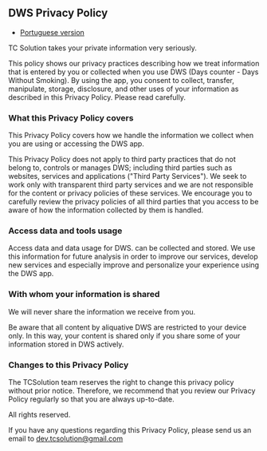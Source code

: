 ## DWS Privacy Policy

* [Portuguese version](../privacyPolicy/dws/privacy_policy-pt.html)

TC Solution takes your private information very seriously.

This policy shows our privacy practices describing how we treat information that is entered by you or collected when you use DWS (Days counter - Days Without Smoking).
By using the app, you consent to collect, transfer, manipulate, storage, disclosure, and other uses of your information as described in this Privacy Policy. Please read carefully.

### What this Privacy Policy covers

This Privacy Policy covers how we handle the information we collect when you are using or accessing the DWS app.

This Privacy Policy does not apply to third party practices that do not belong to, controls or manages DWS; including third parties such as websites, services and applications ("Third Party Services"). We seek to work only with transparent third party services and we are not responsible for the content or privacy policies of these services. We encourage you to carefully review the privacy policies of all third parties that you access to be aware of how the information collected by them is handled.

### Access data and tools usage

Access data and data usage for DWS. can be collected and stored. We use this information for future analysis in order to improve our services, develop new services and especially improve and personalize your experience using the DWS app.

### With whom your information is shared

We will never share the information we receive from you.

Be aware that all content by aliquative DWS are restricted to your device only. In this way, your content is shared only if you share some of your information stored in DWS actively.

### Changes to this Privacy Policy

The TCSolution team reserves the right to change this privacy policy without prior notice. Therefore, we recommend that you review our Privacy Policy regularly so that you are always up-to-date.

All rights reserved.

If you have any questions regarding this Privacy Policy, please send us an email to [dev.tcsolution@gmail.com](mailto:dev.tcsolution@gmail.com)





